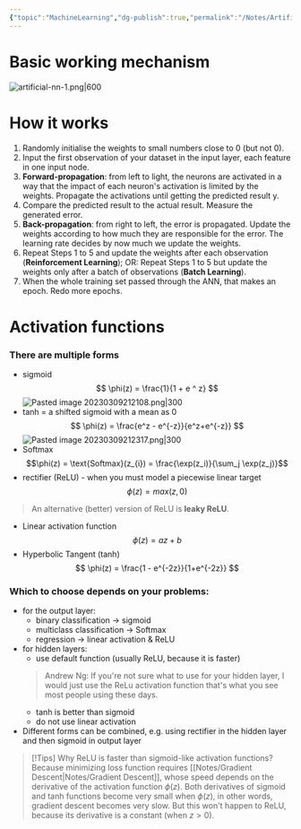 ```yaml
---
{"topic":"MachineLearning","dg-publish":true,"permalink":"/Notes/Artificial Neural Networks/","dgPassFrontmatter":true,"noteIcon":""}
---
```



# Basic working mechanism
![artificial-nn-1.png|600](/img/user/assets/images/artificial-nn-1.png)
# How it works
1. Randomly initialise the weights to small numbers close to 0 (but not 0).
2. Input the first observation of your dataset in the input layer, each feature in one input node.
3. **Forward-propagation**: from left to light, the neurons are activated in a way that the impact of each neuron's activation is limited by the weights. Propagate the activations until getting the predicted result y.
4. Compare the predicted result to the actual result. Measure the generated error.
5. **Back-propagation**: from right to left, the error is propagated. Update the weights according to how much they are responsible for the error. The learning rate decides by now much we update the weights.
6. Repeat Steps 1 to 5 and update the weights after each observation (**Reinforcement Learning**); OR: Repeat Steps 1 to 5 but update the weights only after a batch of observations (**Batch Learning**).
7. When the whole training set passed through the ANN, that makes an epoch. Redo more epochs. 

# Activation functions
### There are multiple forms
- sigmoid 
$$
\phi(z) = \frac{1}{1 + e ^ z}
$$
![Pasted image 20230309212108.png|300](/img/user/assets/images/Pasted%20image%2020230309212108.png)
- tanh = a shifted sigmoid with a mean as 0
$$
\phi(z) = \frac{e^z - e^{-z}}{e^z+e^{-z}}
$$
![Pasted image 20230309212317.png|300](/img/user/assets/images/Pasted%20image%2020230309212317.png)
- Softmax
$$\phi(z) = \text{Softmax}(z_{i}) = \frac{\exp(z_i)}{\sum_j \exp(z_j)}$$
- rectifier (ReLU) -  when you must model a piecewise linear target
$$
\phi(z) = max(z, 0)
$$
> An alternative (better) version of ReLU is **leaky ReLU**.


- Linear activation function
$$
\phi(z) = az + b
$$
- Hyperbolic Tangent (tanh)
$$
\phi(z) = \frac{1 - e^{-2z}}{1+e^{-2z}}
$$


### Which to choose depends on your problems:
- for the output layer:
	- binary classification -> sigmoid
	- multiclass classification -> Softmax
	- regression -> linear activation & ReLU
- for hidden layers: 
	- use default function (usually ReLU, because it is faster)
	> Andrew Ng: 
	> If you're not sure what to use for your hidden layer, I would just use the ReLu activation function that's what you see most people using these days.
	- tanh is better than sigmoid
	- do not use linear activation
- Different forms can be combined, e.g. using rectifier in the hidden layer and then sigmoid in output layer
>[!Tips] Why ReLU is faster than sigmoid-like activation functions?
> Because minimizing loss function requires [[Notes/Gradient Descent\|Notes/Gradient Descent]], whose speed depends on the derivative of the activation function $\phi (z)$. Both derivatives of sigmoid and tanh functions become very small when $\phi (z)$, in other words, gradient descent becomes very slow. But this won't happen to ReLU, because its derivative is a constant (when $z>0$).

